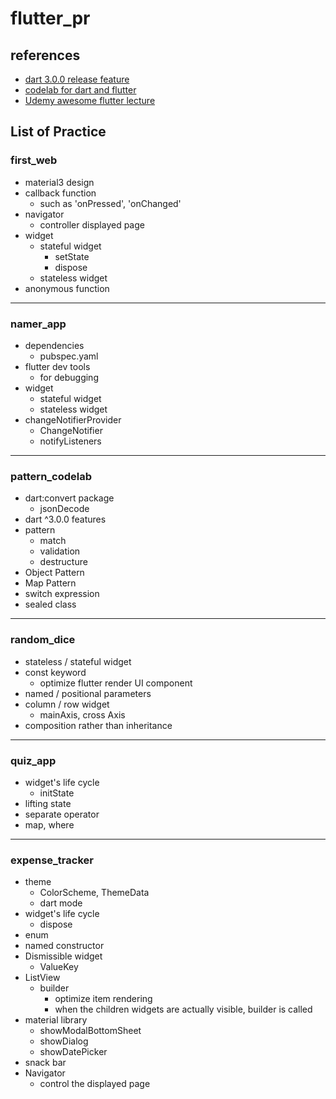 # flutter_pr

## references
- [dart 3.0.0 release feature](https://github.com/dart-lang/language/blob/main/accepted/future-releases/0546-patterns/feature-specification.md)
- [codelab for dart and flutter](https://docs.flutter.dev/codelabs)
- [Udemy awesome flutter lecture](https://www.udemy.com/course/learn-flutter-dart-to-build-ios-android-apps/)
## List of Practice
### **first_web**
  - material3 design
  - callback function
    - such as 'onPressed', 'onChanged'
  - navigator
    - controller displayed page
  - widget
    - stateful widget
      - setState
      - dispose
    - stateless widget
  - anonymous function
***
### **namer_app**
  - dependencies
    - pubspec.yaml
  - flutter dev tools
    - for debugging
  - widget
    - stateful widget
    - stateless widget
  - changeNotifierProvider
    - ChangeNotifier
    - notifyListeners
***
### **pattern_codelab**
  - dart:convert package
    - jsonDecode
  - dart ^3.0.0 features
  - pattern
    - match
    - validation
    - destructure
  - Object Pattern
  - Map Pattern
  - switch expression
  - sealed class
***
### **random_dice**
  - stateless / stateful widget
  - const keyword
    - optimize flutter render UI component
  - named / positional parameters
  - column / row widget
    - mainAxis, cross Axis
  - composition rather than inheritance
***
### **quiz_app**
  - widget's life cycle
    - initState
  - lifting state
  - separate operator
  - map, where
***
### **expense_tracker**
  - theme
    - ColorScheme, ThemeData
    - dart mode
  - widget's life cycle
    - dispose
  - enum
  - named constructor
  - Dismissible widget
    - ValueKey
  - ListView
    - builder
      - optimize item rendering
      - when the children widgets are actually visible, builder is called
  - material library
    - showModalBottomSheet
    - showDialog
    - showDatePicker
  - snack bar
  - Navigator
    - control the displayed page